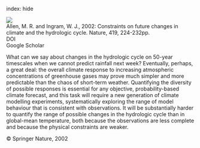 index: hide

<div class="Citation">
    <div class="Citation-thumb CitationThumb-linked"  data-href="https://doi.org/10.1038/nature01092">
      <img src="https://static.claimspace.cloud/climate-study-static/refs/thumbs/10/Allen_and_Ingram_2002-thumb.png" />
    </div>

  <div class="Citation-body">
    <div class="Citation-text">Allen, M. R. and Ingram, W. J., 2002: Constraints on future changes in climate and the hydrologic cycle. <span class="Article-journal">Nature, </span><span class="Article-volume">419, </span>224-232pp.</div>
    <div class="Citation-links">
      <div class="CitationLink" data-href="https://doi.org/10.1038/nature01092">
        <div class="CitationLink-icon CitationLink-Doi"></div>
        <div class="CitationLink-text">DOI</div>
      </div>
      <div class="CitationLink" data-href="https://scholar.google.com/scholar?q=10.1038/nature01092">
        <div class="CitationLink-icon CitationLink-Scholar"></div>
        <div class="CitationLink-text">Google Scholar</div>
      </div>
    </div>
  </div>
</div>

What can we say about changes in the hydrologic cycle on 50-year timescales when we cannot predict rainfall next week? Eventually, perhaps, a great deal: the overall climate response to increasing atmospheric concentrations of greenhouse gases may prove much simpler and more predictable than the chaos of short-term weather. Quantifying the diversity of possible responses is essential for any objective, probability-based climate forecast, and this task will require a new generation of climate modelling experiments, systematically exploring the range of model behaviour that is consistent with observations. It will be substantially harder to quantify the range of possible changes in the hydrologic cycle than in global-mean temperature, both because the observations are less complete and because the physical constraints are weaker.

<div class="Citation-copy">
&copy; Springer Nature, 2002
</div>